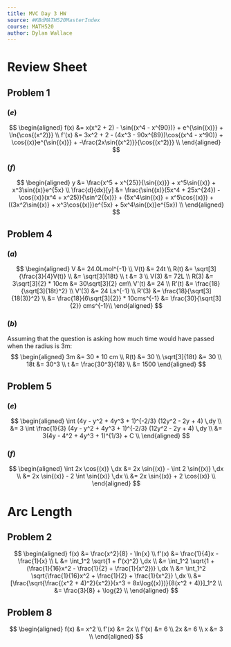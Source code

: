 ```yaml
---
title: MVC Day 3 HW
source: #KBdMATH520MasterIndex
course: MATH520
author: Dylan Wallace
---
```


# Review Sheet
## Problem 1
### $(e)$
$$
\begin{aligned}
f(x) &= x(x^2 + 2) - \sin{(x^4 - x^{90})} + e^{\sin{(x)}} + \ln{\cos{(x^2)}} \\
f'(x) &= 3x^2 + 2 - (4x^3 - 90x^{89})\cos{(x^4 - x^90)} + \cos{(x)}e^{\sin{(x)}} + -\frac{2x\sin{(x^2)}}{\cos{(x^2)}} \\
\end{aligned}
$$

### $(f)$
$$
\begin{aligned}
y &= \frac{x^5 + x^{25}}{\sin{(x)}} + x^5\sin{(x)} + x^3\sin{(x)}e^{5x} \\
\frac{d}{dx}[y] &= \frac{\sin{(x)}(5x^4 + 25x^{24}) - \cos{(x)}(x^4 + x^25)}{\sin^2{(x)}} + (5x^4\sin{(x)} + x^5\cos{(x)}) + ((3x^2\sin{(x)} + x^3\cos{(x)})e^{5x} + 5x^4\sin{(x)}e^{5x}) \\
\end{aligned}
$$

## Problem 4
### $(a)$
$$
\begin{aligned}
V &= 24.0Lmol^{-1} \\
V(t) &= 24t \\
R(t) &= \sqrt[3]{\frac{3}{4}V(t)} \\
&= \sqrt[3]{18t} \\
t &= 3 \\
V(3) &= 72L \\
R(3) &= 3\sqrt[3]{2} * 10cm &= 30\sqrt[3]{2} cm\\
V'(t) &= 24 \\
R'(t) &= \frac{18}{\sqrt[3]{18t}^2} \\
V'(3) &= 24 Ls^{-1} \\
R'(3) &= \frac{18}{\sqrt[3]{18(3)}^2} \\
&= \frac{18}{6\sqrt[3]{2}} * 10cms^{-1} &= \frac{30}{\sqrt[3]{2}} cms^{-1}\\
\end{aligned}
$$

### $(b)$
Assuming that the question is asking how much time would have passed when the radius is 3m:
$$
\begin{aligned}
3m &= 30 * 10 cm \\
R(t) &= 30 \\
\sqrt[3]{18t} &= 30 \\
18t &= 30^3 \\
t &= \frac{30^3}{18} \\
&= 1500
\end{aligned}
$$

## Problem 5
### $(e)$
$$
\begin{aligned}
\int (4y - y^2 + 4y^3 + 1)^{-2/3} (12y^2 - 2y + 4) \,dy \\
&= 3 \int \frac{1}{3} (4y - y^2 + 4y^3 + 1)^{-2/3} (12y^2 - 2y + 4) \,dy \\
&= 3(4y - 4^2 + 4y^3 + 1)^{1/3} + C \\
\end{aligned}
$$

### $(f)$
$$
\begin{aligned}
\int 2x \cos{(x)} \,dx &= 2x \sin{(x)} - \int 2 \sin{(x)} \,dx \\
&= 2x \sin{(x)} - 2 \int \sin{(x)} \,dx \\
&= 2x \sin{(x)} + 2 \cos{(x)} \\
\end{aligned}
$$

# Arc Length
## Problem 2
$$
\begin{aligned}
f(x) &= \frac{x^2}{8} - \ln{x} \\
f'(x) &= \frac{1}{4}x - \frac{1}{x} \\
L &= \int_1^2 \sqrt{1 + f'(x)^2} \,dx \\
&= \int_1^2 \sqrt{1 + (\frac{1}{16}x^2 - \frac{1}{2} + \frac{1}{x^2})} \,dx \\
&= \int_1^2 \sqrt{\frac{1}{16}x^2 + \frac{1}{2} + \frac{1}{x^2}} \,dx \\
&= [\frac{\sqrt{\frac{(x^2 + 4)^2}{x^2}}(x^3 + 8x\log{(x)})}{8(x^2 + 4)}]_1^2 \\
&= \frac{3}{8} + \log{2} \\
\end{aligned}
$$

## Problem 8
$$
\begin{aligned}
f(x) &= x^2 \\
f'(x) &= 2x \\
f'(x) &= 6 \\
2x &= 6 \\
x &= 3 \\
\end{aligned}
$$